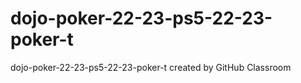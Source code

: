 # dojo-poker-22-23-ps5-22-23-poker-t
dojo-poker-22-23-ps5-22-23-poker-t created by GitHub Classroom
